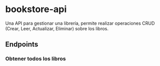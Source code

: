 # bookstore-api

Una API para gestionar una librería, permite realizar operaciones CRUD (Crear, Leer, Actualizar, Eliminar) sobre los libros.

## Endpoints

### Obtener todos los libros
